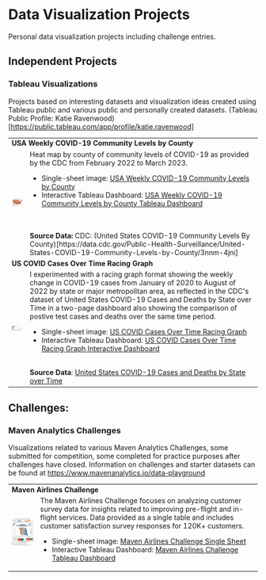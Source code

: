 # Data Visualization Projects
Personal data visualization projects including challenge entries.

## Independent Projects

### Tableau Visualizations
Projects based on interesting datasets and visualization ideas created using Tableau public and various public and personally created datasets. 
(Tableau Public Profile: Katie Ravenwood)[https://public.tableau.com/app/profile/katie.ravenwood]

<table>
  <tr>
    <td colspan=2><b>USA Weekly COVID-19 Community Levels by County</b></td>
  </tr>
  <tr>
    <td><img src="https://github.com/katieravenwood/DataVizProjects/blob/215c4a353660774bc22c0b50a03a4e422626f40a/TableauViz/USCOVID-19LevelsbyCounty.png" width="200"></td>
    <td>
      Heat map by county of community levels of COVID-19 as provided by the CDC from February 2022 to March 2023.<br />
      <ul>
        <li>Single-sheet image: <a href="https://github.com/katieravenwood/DataVizProjects/blob/215c4a353660774bc22c0b50a03a4e422626f40a/TableauViz/USCOVID-19LevelsbyCounty.png" width=100>USA Weekly COVID-19 Community Levels by County</a></li>
        <li>Interactive Tableau Dashboard: <a href="https://public.tableau.com/views/USAWeeklyCOVID-19CommunityLevelsbyCountyFeb22-Mar23/UnitedStatesCOVID-19LevelsbyCounty?:language=en-US&:display_count=n&:origin=viz_share_link">USA Weekly COVID-19 Community Levels by County Tableau Dashboard</a></li></ul>
      <br /><br />
      <b>Source Data:</b> CDC: (United States COVID-19 Community Levels By County)[https://data.cdc.gov/Public-Health-Surveillance/United-States-COVID-19-Community-Levels-by-County/3nnm-4jni]
    </td>
  </tr>
   <tr>
    <td colspan=2><b>US COVID Cases Over Time Racing Graph</b></td>
  </tr>
  <tr>
    <td><img src="https://github.com/katieravenwood/DataVizProjects/blob/ea2a3de3f0bdfbaf311b117271f00f1add64bc78/TableauViz/US%20COVID%20Cases%20Over%20Time.png" width="200"></td>
    <td>
      I experimented with a racing graph format showing the weekly change in COVID-19 cases from January of 2020 to August of 2022 by state or major metropolitan area, as reflected in the CDC's dataset of United States COVID-19 Cases and Deaths by State over Time in a two-page dashboard also showing the comparison of postive test cases and deaths over the same time period.<br />
      <ul>
        <li>Single-sheet image: <a href="https://github.com/katieravenwood/DataVizProjects/blob/ea2a3de3f0bdfbaf311b117271f00f1add64bc78/TableauViz/US%20COVID%20Cases%20Over%20Time.png" width=100>US COVID Cases Over Time Racing Graph</a></li>
        <li>Interactive Tableau Dashboard: <a href="https://public.tableau.com/views/USCOVIDCasesOverTimeByStateMetroandTotalCasesvs_Deaths/USCOVIDCasesOverTime?:language=en-US&:display_count=n&:origin=viz_share_link">US COVID Cases Over Time Racing Graph Interactive Dashboard</a></li></ul>
      <br />
<b>Source Data</b>: <a href="https://data.cdc.gov/d/9mfq-cb36">United States COVID-19 Cases and Deaths by State over Time</a>
    </td>
  </tr>
</table>


## Challenges:

### Maven Analytics Challenges
Visualizations related to various Maven Analytics Challenges, some submitted for competition, some completed for practice purposes after challenges have closed. Information on challenges and starter datasets can be found at https://www.mavenanalytics.io/data-playground

<table>
  <tr>
    <td colspan=2><b>Maven Airlines Challenge</b></td><tr>
  <tr>
    <td><img src="Challenges/Maven/MavenAirlinesChallenge/KRMAAirlineCSDashboard.png" width="200" ></td>
    <td>The Maven Airlines Challenge focuses on analyzing customer survey data for insights related to improving pre-flight and in-flight services. Data provided as a single table and includes customer satisfaction survey responses for 120K+ customers.<br /><ul><li>Single-sheet image: <a href="Challenges/Maven/MavenAirlinesChallenge/KRMAAirlineCSDashboard.png" width=100>Maven Airlines Challenge Single Sheet</a></li><li>Interactive Tableau Dashboard: <a href="https://public.tableau.com/views/MavenAirlinesChallenge_16542779098730/CSDashboard_1?:language=en-US&:display_count=n&:origin=viz_share_link">Maven Airlines Challenge Tableau Dashboard</a></li></ul></td>
  </tr>
</table>
